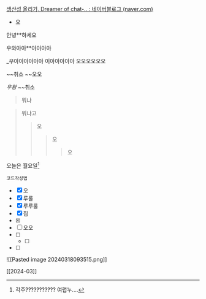 [생산성 올리기, Dreamer of chat-.. : 네이버블로그 (naver.com)](https://blog.naver.com/dreamer_212_)
- 오 

안녕**하세요

우와아아**아아아아

_우아아아아아아
이아아아아아
오오오오오오

~~취소
~~오오

_우왕_
~~취소
>뭐냐

>뭐냐고
>>오
>>>오
>>>>오
>>

오늘은 월요일[^1]
[^1]: 각주???????????
여렵누....


~~~
코드작성법
~~~

- [x] 오
- [x] 루룰
- [x] 루루룰
- [x] 집
- [x] 
- [ ] 오오
- [ ] - [ ] 
- [ ] 
![[Pasted image 20240318093515.png]]

[[2024-03]]

